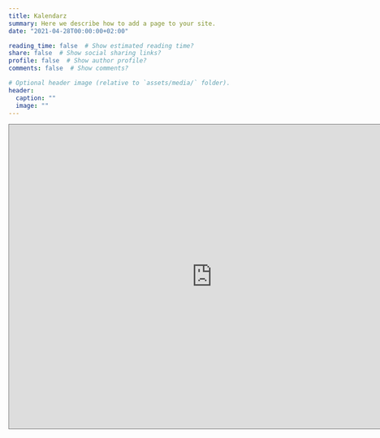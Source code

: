 ```yaml
---
title: Kalendarz
summary: Here we describe how to add a page to your site.
date: "2021-04-28T00:00:00+02:00"

reading_time: false  # Show estimated reading time?
share: false  # Show social sharing links?
profile: false  # Show author profile?
comments: false  # Show comments?

# Optional header image (relative to `assets/media/` folder).
header:
  caption: ""
  image: ""
---
```


<iframe src="https://calendar.google.com/calendar/embed?height=600&amp;wkst=2&amp;bgcolor=%23ffffff&amp;ctz=Europe%2FAmsterdam&amp;src=cGRsdDducmh1ZzZqcDJhZ2NjZWdraGZkZzhAZ3JvdXAuY2FsZW5kYXIuZ29vZ2xlLmNvbQ&amp;color=%238E24AA&amp;showTitle=1&amp;showNav=1&amp;showDate=1&amp;showPrint=0&amp;showTabs=1&amp;showCalendars=1&amp;showTz=1&amp;title=Polska%20Szko%C5%82a%20Nijmegen%20-%20Arnhem&amp;mode=MONTH&amp;hl=pl" style="border:solid 1px #777" width="800" height="600" frameborder="0" scrolling="no"></iframe>
